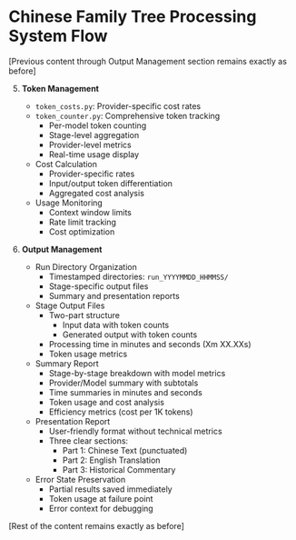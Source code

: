 # Chinese Family Tree Processing System Flow

[Previous content through Output Management section remains exactly as before]

5. **Token Management**
   - `token_costs.py`: Provider-specific cost rates
   - `token_counter.py`: Comprehensive token tracking
     * Per-model token counting
     * Stage-level aggregation
     * Provider-level metrics
     * Real-time usage display
   - Cost Calculation
     * Provider-specific rates
     * Input/output token differentiation
     * Aggregated cost analysis
   - Usage Monitoring
     * Context window limits
     * Rate limit tracking
     * Cost optimization

6. **Output Management**
   - Run Directory Organization
     * Timestamped directories: `run_YYYYMMDD_HHMMSS/`
     * Stage-specific output files
     * Summary and presentation reports
   - Stage Output Files
     * Two-part structure
       - Input data with token counts
       - Generated output with token counts
     * Processing time in minutes and seconds (Xm XX.XXs)
     * Token usage metrics
   - Summary Report
     * Stage-by-stage breakdown with model metrics
     * Provider/Model summary with subtotals
     * Time summaries in minutes and seconds
     * Token usage and cost analysis
     * Efficiency metrics (cost per 1K tokens)
   - Presentation Report
     * User-friendly format without technical metrics
     * Three clear sections:
       - Part 1: Chinese Text (punctuated)
       - Part 2: English Translation
       - Part 3: Historical Commentary
   - Error State Preservation
     * Partial results saved immediately
     * Token usage at failure point
     * Error context for debugging

[Rest of the content remains exactly as before]
